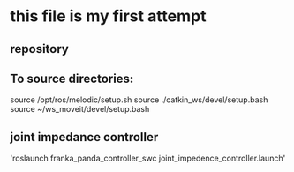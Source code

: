 # this file is my first attempt

## repository


## To source directories:
source /opt/ros/melodic/setup.sh
source ./catkin_ws/devel/setup.bash
source ~/ws_moveit/devel/setup.bash

## joint impedance controller
'roslaunch franka_panda_controller_swc joint_impedence_controller.launch'
